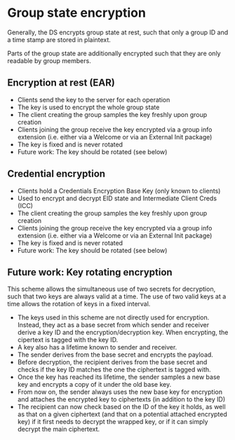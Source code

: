 # Group state encryption

Generally, the DS encrypts group state at rest, such that only a group ID and a time stamp are stored in plaintext.

Parts of the group state are additionally encrypted such that they are only readable by group members.

## Encryption at rest (EAR)

* Clients send the key to the server for each operation
* The key is used to encrypt the whole group state
* The client creating the group samples the key freshly upon group creation
* Clients joining the group receive the key encrypted via a group info extension (i.e. either via a Welcome or via an External Init package)
* The key is fixed and is never rotated
* Future work: The key should be rotated (see below)

## Credential encryption

* Clients hold a Credentials Encryption Base Key (only known to clients)
* Used to encrypt and decrypt EID state and Intermediate Client Creds (ICC)
* The client creating the group samples the key freshly upon group creation
* Clients joining the group receive the key encrypted via a group info extension (i.e. either via a Welcome or via an External Init package)
* The key is fixed and is never rotated
* Future work: The key should be rotated (see below)

## Future work: Key rotating encryption

This scheme allows the simultaneous use of two secrets for decryption, such that two keys are always valid at a time. The use of two valid keys at a time allows the rotation of keys in a fixed interval.

* The keys used in this scheme are not directly used for encryption. Instead, they act as a base secret from which sender and receiver derive a key ID and the encryption/decryption key. When encrypting, the cipertext is tagged with the key ID.
* A key also has a lifetime known to sender and receiver.
* The sender derives from the base secret and encrypts the payload.
* Before decryption, the recipient derives from the base secret and checks if the key ID matches the one the ciphertext is tagged with.
* Once the key has reached its lifetime, the sender samples a new base key and encrypts a copy of it under the old base key.
* From now on, the sender always uses the new base key for encryption and attaches the encrypted key to ciphertexts (in addition to the key ID)
* The recipient can now check based on the ID of the key it holds, as well as that on a given ciphertext (and that on a potential attached encrypted key) if it first needs to decrypt the wrapped key, or if it can simply decrypt the main ciphertext.

